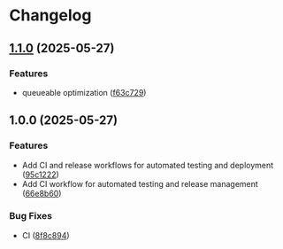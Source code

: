 # Changelog

## [1.1.0](https://github.com/gigerIT/laravel-mysql-optimize/compare/v1.0.0...v1.1.0) (2025-05-27)


### Features

* queueable optimization ([f63c729](https://github.com/gigerIT/laravel-mysql-optimize/commit/f63c7298fbf47f954158be6685ee2aacf55b53d6))

## 1.0.0 (2025-05-27)


### Features

* Add CI and release workflows for automated testing and deployment ([95c1222](https://github.com/gigerIT/laravel-mysql-optimize/commit/95c1222fe186a8aa8458155be39d8a1924957cc9))
* Add CI workflow for automated testing and release management ([66e8b60](https://github.com/gigerIT/laravel-mysql-optimize/commit/66e8b60c69775a137d59552866238376e1e1254f))


### Bug Fixes

* CI ([8f8c894](https://github.com/gigerIT/laravel-mysql-optimize/commit/8f8c8940295b68c5f5304c9ed8260ddf33c5c4a6))
